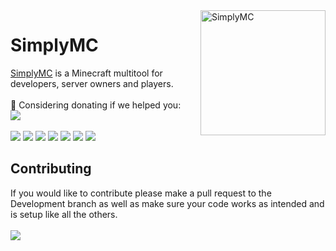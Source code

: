 <img width="200" src="https://www.pngkit.com/png/full/156-1563098_command-block-old-texture-minecraft-command-block-png.png" alt="SimplyMC" align="right">
<h1>SimplyMC</h1>
<a href="https://www.simplymc.art/">SimplyMC</a> is a Minecraft multitool for developers, server owners and players.
<br><br>
💖 Considering donating if we helped you:<br>
<a href="https://ko-fi.com/N4N550HUP"> <img src="https://ko-fi.com/img/githubbutton_sm.svg"></a>
<br><br>
<a href="https://discord.akiradev.xyz/"> <img src="https://img.shields.io/discord/740705740221841450"></a>
<a href="#"> <img src="https://img.shields.io/github/last-commit/oli-idk/SimplyMC"></a>
<a href="#"> <img src="https://img.shields.io/github/contributors/oli-idk/SimplyMC"></a>
<a href="#"> <img src="https://img.shields.io/github/languages/code-size/oli-idk/SimplyMC"></a>
<a href="#"> <img src="https://img.shields.io/github/watchers/oli-idk/SimplyMC"></a>
<a href="#"> <img src="https://img.shields.io/github/stars/oli-idk/SimplyMC"></a>
<a href="#"> <img src="https://img.shields.io/github/forks/oli-idk/SimplyMC"></a>

<h2>Contributing</h2>
If you would like to contribute please make a pull request to the Development branch as well as make sure your code works as intended and is setup like all the others.
<br><br>
<img src="https://estruyf-github.azurewebsites.net/api/VisitorHit?user=oli-idk&repo=SimplyMC&countColor=%237B1E7A"/>
